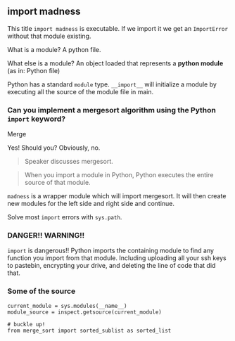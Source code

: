 ## import madness

This title `import madness` is executable. If we import it we get an `ImportError` without that module existing.

What is a module? A python file.

What else is a module? An object loaded that represents a **python module** (as in: Python file)

Python has a standard `module` type. `__import__` will initialize a module by executing all the source of the module file in main.




### Can you implement a mergesort algorithm using the Python `import` keyword?

Merge

Yes! Should you? Obviously, no.

> Speaker discusses mergesort.

>When you import a module in Python, Python executes the entire source of that module.

`madness` is a wrapper module which will import mergesort.  It will then create new modules for the left side and right side and continue.

Solve most `import` errors with `sys.path`.

### DANGER!! WARNING!!

`import` is dangerous!! Python imports the containing module to find any function you import from that module.  Including uploading all your ssh keys to pastebin, encrypting your drive, and deleting the line of code that did that.


### Some of the source


```
current_module = sys.modules(__name__)
module_source = inspect.getsource(current_module)
```

```
# buckle up!
from merge_sort import sorted_sublist as sorted_list
```


